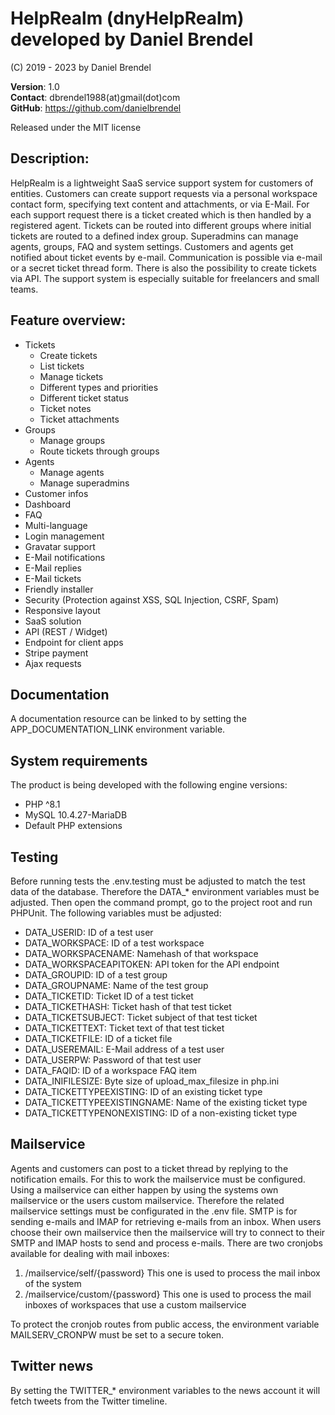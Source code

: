 # HelpRealm (dnyHelpRealm) developed by Daniel Brendel

(C) 2019 - 2023 by Daniel Brendel

**Version**: 1.0\
**Contact**: dbrendel1988(at)gmail(dot)com\
**GitHub**: https://github.com/danielbrendel

Released under the MIT license

## Description:
HelpRealm is a lightweight SaaS service support system for customers of entities. Customers can create support requests 
via a personal workspace contact form, specifying text content and attachments, or via E-Mail. For each support request 
there is a ticket created which is then handled by a registered agent. Tickets can be routed into different groups where 
initial tickets are routed to a defined index group. Superadmins can manage agents, groups, FAQ and system settings. 
Customers and agents get notified about ticket events by e-mail. Communication is possible via e-mail or a secret ticket 
thread form. There is also the possibility to create tickets via API. The support system is especially suitable for 
freelancers and small teams.

## Feature overview:
+ Tickets
	- Create tickets
	- List tickets
	- Manage tickets
	- Different types and priorities
	- Different ticket status
	- Ticket notes
	- Ticket attachments
+ Groups
	- Manage groups
	- Route tickets through groups
+ Agents
	- Manage agents
	- Manage superadmins
+ Customer infos
+ Dashboard
+ FAQ
+ Multi-language
+ Login management
+ Gravatar support
+ E-Mail notifications
+ E-Mail replies
+ E-Mail tickets
+ Friendly installer
+ Security (Protection against XSS, SQL Injection, CSRF, Spam)
+ Responsive layout
+ SaaS solution
+ API (REST / Widget)
+ Endpoint for client apps
+ Stripe payment
+ Ajax requests

## Documentation
A documentation resource can be linked to by setting the APP_DOCUMENTATION_LINK environment variable.

## System requirements
The product is being developed with the following engine versions:
+ PHP ^8.1
+ MySQL 10.4.27-MariaDB
+ Default PHP extensions

## Testing
Before running tests the .env.testing must be adjusted to match the test data of the database.
Therefore the DATA_* environment variables must be adjusted. Then open the command prompt, go 
to the project root and run PHPUnit. The following variables must be adjusted:
+ DATA_USERID: ID of a test user
+ DATA_WORKSPACE: ID of a test workspace
+ DATA_WORKSPACENAME: Namehash of that workspace
+ DATA_WORKSPACEAPITOKEN: API token for the API endpoint
+ DATA_GROUPID: ID of a test group
+ DATA_GROUPNAME: Name of the test group
+ DATA_TICKETID: Ticket ID of a test ticket
+ DATA_TICKETHASH: Ticket hash of that test ticket
+ DATA_TICKETSUBJECT: Ticket subject of that test ticket
+ DATA_TICKETTEXT: Ticket text of that test ticket
+ DATA_TICKETFILE: ID of a ticket file
+ DATA_USEREMAIL: E-Mail address of a test user
+ DATA_USERPW: Password of that test user
+ DATA_FAQID: ID of a workspace FAQ item
+ DATA_INIFILESIZE: Byte size of upload_max_filesize in php.ini
+ DATA_TICKETTYPEEXISTING: ID of an existing ticket type
+ DATA_TICKETTYPEEXISTINGNAME: Name of the existing ticket type
+ DATA_TICKETTYPENONEXISTING: ID of a non-existing ticket type

## Mailservice
Agents and customers can post to a ticket thread by replying to the notification emails. For this to work the
mailservice must be configured.
Using a mailservice can either happen by using the systems own mailservice or the users custom mailservice. 
Therefore the related mailservice settings must be configurated in the .env file. SMTP is for sending e-mails and IMAP
for retrieving e-mails from an inbox. When users choose their own mailservice then the mailservice will try to connect
to their SMTP and IMAP hosts to send and process e-mails. There are two cronjobs available for dealing with
mail inboxes:
1. /mailservice/self/{password}
	This one is used to process the mail inbox of the system
2. /mailservice/custom/{password}
	This one is used to process the mail inboxes of workspaces that use a custom mailservice

To protect the cronjob routes from public access, the environment variable MAILSERV_CRONPW must be set to a secure token.

## Twitter news
By setting the TWITTER_* environment variables to the news account it will fetch tweets from the 
Twitter timeline.
